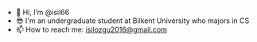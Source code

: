 - 👋 Hi, I’m @isil66 
- 😎 I'm an undergraduate student at Bilkent University who majors in CS 
- 📫 How to reach me: isilozgu2016@gmail.com

<!---
isil66/isil66 is a ✨ special ✨ repository because its `README.md` (this file) appears on your GitHub profile.
You can click the Preview link to take a look at your changes.
--->
